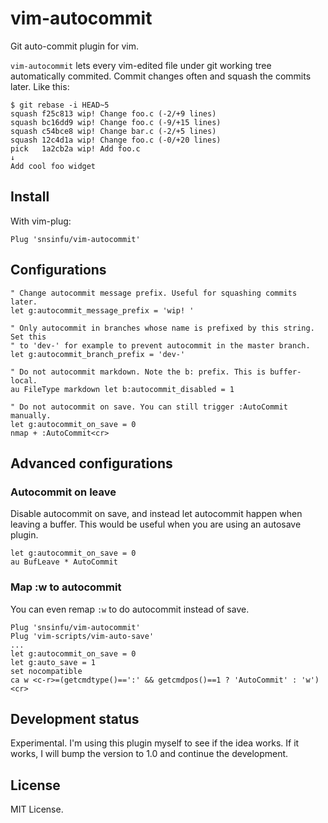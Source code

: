 vim-autocommit
==============

Git auto-commit plugin for vim.

`vim-autocommit` lets every vim-edited file under git working tree automatically
commited. Commit changes often and squash the commits later. Like this:

```console
$ git rebase -i HEAD~5
squash f25c813 wip! Change foo.c (-2/+9 lines)
squash bc16dd9 wip! Change foo.c (-9/+15 lines)
squash c54bce8 wip! Change bar.c (-2/+5 lines)
squash 12c4d1a wip! Change foo.c (-0/+20 lines)
pick   1a2cb2a wip! Add foo.c
↓
Add cool foo widget
```

## Install

With vim-plug:

```vim
Plug 'snsinfu/vim-autocommit'
```

## Configurations

```vim
" Change autocommit message prefix. Useful for squashing commits later.
let g:autocommit_message_prefix = 'wip! '

" Only autocommit in branches whose name is prefixed by this string. Set this
" to 'dev-' for example to prevent autocommit in the master branch.
let g:autocommit_branch_prefix = 'dev-'

" Do not autocommit markdown. Note the b: prefix. This is buffer-local.
au FileType markdown let b:autocommit_disabled = 1

" Do not autocommit on save. You can still trigger :AutoCommit manually.
let g:autocommit_on_save = 0
nmap + :AutoCommit<cr>
```

## Advanced configurations

### Autocommit on leave

Disable autocommit on save, and instead let autocommit happen when leaving a
buffer. This would be useful when you are using an autosave plugin.

```vim
let g:autocommit_on_save = 0
au BufLeave * AutoCommit
```

### Map :w to autocommit

You can even remap `:w` to do autocommit instead of save.

```vim
Plug 'snsinfu/vim-autocommit'
Plug 'vim-scripts/vim-auto-save'
...
let g:autocommit_on_save = 0
let g:auto_save = 1
set nocompatible
ca w <c-r>=(getcmdtype()==':' && getcmdpos()==1 ? 'AutoCommit' : 'w')<cr>
```

## Development status

Experimental. I'm using this plugin myself to see if the idea works. If it
works, I will bump the version to 1.0 and continue the development.

## License

MIT License.
